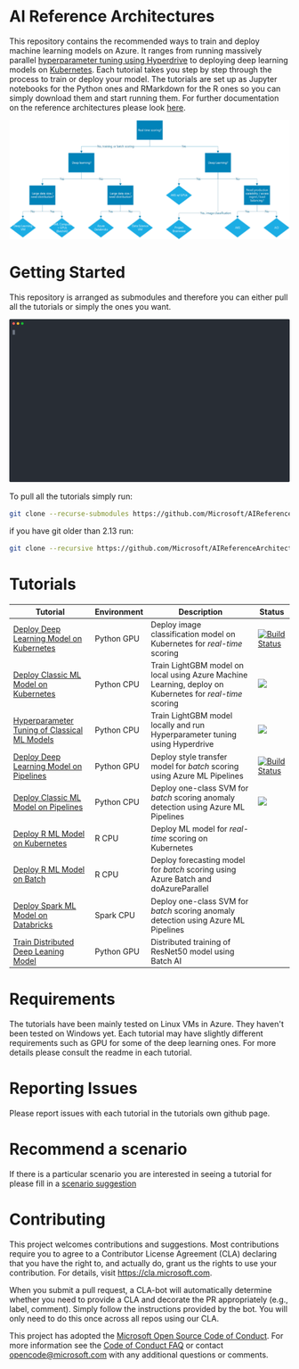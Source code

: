 # AI Reference Architectures
This repository contains the recommended ways to train and deploy machine learning models on Azure. It ranges from running massively parallel [hyperparameter tuning using Hyperdrive](https://docs.microsoft.com/en-us/azure/machine-learning/service/how-to-tune-hyperparameters) to deploying deep learning models on [Kubernetes](https://docs.microsoft.com/en-us/azure/aks/intro-kubernetes). Each tutorial takes you step by step through the process to train or deploy your model. The tutorials are set up as Jupyter notebooks for the Python ones and RMarkdown for the R ones so you can simply download them and start running them. For further documentation on the reference architectures please look [here](https://docs.microsoft.com/en-us/azure/architecture/reference-architectures/).

<p align="center">
  <img width="800" src="./images/AI workload decision tree.png">
</p>

# Getting Started
This repository is arranged as submodules and therefore you can either pull all the tutorials or simply the ones you want. 

<p align="center">
  <img width="800" src="./images/demo.svg">
</p>

To pull all the tutorials simply run:

```bash
git clone --recurse-submodules https://github.com/Microsoft/AIReferenceArchitectures.git
```

if you have git older than 2.13 run:

```bash
git clone --recursive https://github.com/Microsoft/AIReferenceArchitectures.git
```

# Tutorials
| Tutorial                                     | Environment | Description                                                                       | Status                                                                                                                                                                                                                                                                                                              |
|----------------------------------------------|-------------|-----------------------------------------------------------------------------------|---------------------------------------------------------------------------------------------------------------------------------------------------------------------------------------------------------------------------------------------------------------------------------------------------------------------|
| [Deploy Deep Learning Model on Kubernetes](https://github.com/Microsoft/AKSDeploymentTutorialAML)    				   | Python GPU  | Deploy image classification model on Kubernetes for _real-time_ scoring             | [![Build Status](https://dev.azure.com/customai/AKSDeploymentTutorialAML/_apis/build/status/Microsoft.AKSDeploymentTutorialAML?branchName=master)](https://dev.azure.com/customai/AKSDeploymentTutorialAML/_build/latest?definitionId=11&branchName=master)                                                         |
| [Deploy Classic ML Model on Kubernetes](https://github.com/Microsoft/MLAKSDeployAML)       						   | Python CPU  | Train LightGBM model on local using Azure Machine Learning, deploy on Kubernetes for _real-time_ scoring                         | ![](https://dev.azure.com/customai/MLAKSDeployAMLPipeline/_apis/build/status/Microsoft.MLAKSDeployAML?branchName=master)                                                                                                                                                                                            |
| [Hyperparameter Tuning of Classical ML Models](https://github.com/Microsoft/MLHyperparameterTuning) 				   | Python CPU  | Train LightGBM model locally and run Hyperparameter tuning using Hyperdrive                            | ![](https://dev.azure.com/customai/MLHyperparameterTuningPipeline/_apis/build/status/Microsoft.MLHyperparameterTuning?branchName=master)                                                                                                                                                                            |
| [Deploy Deep Learning Model on Pipelines](https://github.com/Azure/Batch-Scoring-Deep-Learning-Models-With-AML)      | Python GPU  | Deploy style transfer model for _batch_ scoring using Azure ML Pipelines            | [![Build Status](https://dev.azure.com/customai/BatchScoringDeepLearningModelsWithAMLPipeline/_apis/build/status/Azure.Batch-Scoring-Deep-Learning-Models-With-AML?branchName=master)](https://dev.azure.com/customai/BatchScoringDeepLearningModelsWithAMLPipeline/_build/latest?definitionId=9&branchName=master) |
| [Deploy Classic ML Model on Pipelines](https://github.com/Microsoft/AMLBatchScoringPipeline)         				   | Python CPU  | Deploy one-class SVM for _batch_ scoring anomaly detection using Azure ML Pipelines | ![](https://dev.azure.com/customai/AMLBatchScoringPipeline/_apis/build/status/Microsoft.AMLBatchScoringPipeline?branchName=master)                                                                                                                                                                                  |
| [Deploy R ML Model on Kubernetes](https://github.com/Azure/RealtimeRDeployment)         							   | R CPU       | Deploy ML model for _real-time_ scoring on Kubernetes |  |
| [Deploy R ML Model on Batch](https://github.com/Azure/RBatchScoring)         										   | R CPU       | Deploy forecasting model for _batch_ scoring using Azure Batch and doAzureParallel |  | 
| [Deploy Spark ML Model on Databricks](https://github.com/Azure/BatchSparkScoringPredictiveMaintenance)         	   | Spark CPU   | Deploy one-class SVM for _batch_ scoring anomaly detection using Azure ML Pipelines |                                                                                                                                                                                 |
| [Train Distributed Deep Leaning Model](https://github.com/Azure/DistributedDeepLearning/)         				   | Python GPU  | Distributed training of ResNet50 model using Batch AI |                                                                                                                                                                                  |

# Requirements
The tutorials have been mainly tested on Linux VMs in Azure. They haven't been tested on Windows yet. Each tutorial may have slightly different requirements such as GPU for some of the deep learning ones. For more details please consult the readme in each tutorial.

# Reporting Issues
Please report issues with each tutorial in the tutorials own github page.

# Recommend a scenario
If there is a particular scenario you are interested in seeing a tutorial for please fill in a [scenario suggestion](https://github.com/Microsoft/AIReferenceArchitectures/issues/new?assignees=&labels=&template=scenario_request.md&title=%5BSCENARIO%5D)
 
# Contributing

This project welcomes contributions and suggestions.  Most contributions require you to agree to a
Contributor License Agreement (CLA) declaring that you have the right to, and actually do, grant us
the rights to use your contribution. For details, visit https://cla.microsoft.com.

When you submit a pull request, a CLA-bot will automatically determine whether you need to provide
a CLA and decorate the PR appropriately (e.g., label, comment). Simply follow the instructions
provided by the bot. You will only need to do this once across all repos using our CLA.

This project has adopted the [Microsoft Open Source Code of Conduct](https://opensource.microsoft.com/codeofconduct/).
For more information see the [Code of Conduct FAQ](https://opensource.microsoft.com/codeofconduct/faq/) or
contact [opencode@microsoft.com](mailto:opencode@microsoft.com) with any additional questions or comments.
